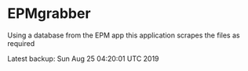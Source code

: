 # EPMgrabber
Using a database from the EPM app this application scrapes the files as required


Latest backup: Sun Aug 25 04:20:01 UTC 2019
